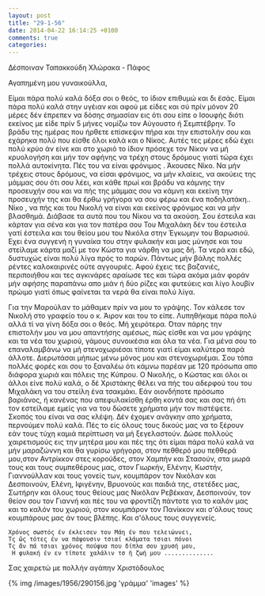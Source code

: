 ```yaml
---
layout: post
title: "29-1-56"
date: 2014-04-22 16:14:25 +0100
comments: true
categories:
---
```


Δέσποιναν Ταπακκούδη Χλώρακα - Πάφος

Αγαπημένη μου γυναικούλλα,

Είμαι πάρα πολύ καλά δόξα σοι ο θεός, το ίδιον επιθυμώ και δι ̈εσάς. Είμαι πάρα πολύ καλά στην υγέιαν και αφού με είδες και σύ πρίν μόνον 20 μέρες δέν έπρεπεν να δόσης σημασίαν εις ότι σου είπε ο Ισουφής διότι εκείνος με είδε πρίν 5 μήνες νομίζω τον Αύγουστο ή Σεμπτέβρην. Το βράδυ της ημέρας που ήρθετε επίσκεψιν πήρα και την επιστολήν σου και εχάρηκα πολύ που είσθε όλοι καλά και ο Νίκος. Αυτές τες μέρες εδώ έχει πολύ κρύο άν είνε και στο χωριό το ίδιον πρόσεχε τον Νίκον να μή κρυολογήση και μήν τον αφήνης να τρέχη στους δρόμους γιατί τώρα έχει πολλά αυτοκίνητα. Πές του να είναι φρόνιμος . Άκουσες Νίκο. Να μήν τρέχεις στους δρόμους, να είσαι φρόνιμος, να μήν κλαίεις, να ακούεις της μάμμας σου ότι σου λέει, και κάθε πρωί και βράδυ να κάμνης την προσευχήν σου και να πής της μάμμας σου να κάμνη και εκείνη την προσευχήν της και θα έρθω γρήγορα να σου φέρω και ένα ποδηλατάκη.. Νίκο , να πής και του Νικολή να είναι και εκείνος φρόνιμος και να μήν βλασθημά. Διάβασε τα αυτά που του Νίκου να τα ακούση. Σου έστειλα και κάρταν για σένα και για τον πατέρα σου Του Μιχαλάκη δέν του έστειλα γατί έστειλα και του θείου μου του Νικόλα στην Έγκωμην του Βαρωσιού.  ́Εχει ένα συγγενή η γυναίκα του στην φυλακήν και μας μύνησε και του στείλαμε κάρτα μαζί με τον Κώστα για νάρθη να μας δή. Τα νερά και εδώ, δυστυχώς είναι πολύ λίγα πρός το παρών. Πάντως μήν βάλης πολλές ρέντες καλοκαιρινές ούτε αγγουριές. Αφού έχεις τες βαζανιές, περιποιήθου και τες αγκινάρες αραίωσε τες και τώρα ακόμα μιάν φοράν μήν αφήσης παραπάνω απο μιάν ή δύο ρίζες και φυτεύεις και λίγο λουβίν πρώιμο γιατί όπως φαίνεται τα νερά θα είναι πολύ λίγα.

Για την Μαρούλαν το μάθαμεν πρίν να μου το γράψης. Τον κάλεσε τον Νικολή στο γραφείο του ο κ. Άιρον και του το είπε. Λυπηθήκαμε πάρα πολύ αλλά τί να γίνη δόξα σοι ο θεός. Μή χειρότερα.  ́Οταν πάρης την επιστολήν μου να μου απαντήσης αμέσως, πώς είσθε και να μου γράψης και τα νέα του χωριού, γάμους συνοικέσια και όλα τα νέα. Για μένα σου το επαναλαμβάνω να μή στενοχωριέσαι τίποτε γιατί είμαι καλύτερα παρά άλλοτε. Διερωτάσαι μήπως μένω μόνος μου και στενοχωριέμαι. Σου τόπα πολλές φορές και σου το ξαναλέω ότι κάμνω παρέαν με 120 πρόσωπα απο διάφορα χωριά και πόλεις της Κύπρου. Ο Νικολής, ο Κώστας και όλοι οι άλλοι είνε πολύ καλά, ο δέ Χριστάκης θέλει να πής του αδερφού του του Μιχαλάκη να του στείλη ένα τσακμάκι. Εάν οιονδήποτε πρόσωπο βαριάνος, ή κανένας που απεφυλακίσθη έρθη κοντά σας και σας πή ότι τον εστείλαμε εμείς για να του δώσετε χρήματα μήν τον πιστέψετε. Σκοπός του είναι να σας κλέψη. Δέν έχομεν ανάγκην απο χρήματα, περνούμεν πολύ καλά. Πές το είς όλους τους δικούς μας να το ξέρουν εάν τους τύχη καμιά περίπτωση να μή ξεγελαστούν. Δώσε πολλούς χαιρετισμούς εις την μητέρα μου και πές της ότι είμαι πάρα πολύ καλά να μήν μαραζώννη και θα γυρίσω γρήγορα, στον πεθθερό μου πεθθερά μου,στον Αντρίκκον στες κορούδες, στον Χαμπήν και Στασούν, στα μωρά τους και τους συμπεθέρους μας, στον Γιωρκήν, Ελένην, Κωστήν, Γιαννούλλαν και τους γονείς των, κουμπάρον τον Νικόλαν και Δεσποινούν, Ελένη, Ιφιγένην, Βρυονούς και παιδιά της, στετέδες μας, Σωτήρην και όλους τους θείους μας Νικόλαν Ρεβέκκαν, Δεσποινούν, τον θείον σου τον Γιαννή και πές του να φροντίζη πάντοτε για το καλόν μας και το καλόν του χωριού, στον κουμπάρον τον Πανίκκον και σ'όλους τους κουμπάρους μας άν τους βλέπης. Και σ'όλους τους συγγενείς.

	Χρόνος σωστός έν έκλεισεν τον Μάη έν που τελειώννει,
	Τς ̈ώς τότες έν να πάψουσιν τσιαί κλάματα τσιαι πόνοι
	Τς ̈άν πά τσιαι χρόνος πούφυα που δίπλα σου χρυσή μου,
	 Η φυλακή έν εν τίποτε χαλάλιν τσ ̈η ζωή μου ..............

Σας χαιρετώ με πολλήν αγάπην Χριστόδουλος

{% img /images/1956/290156.jpg 'γράμμα' 'images' %}
